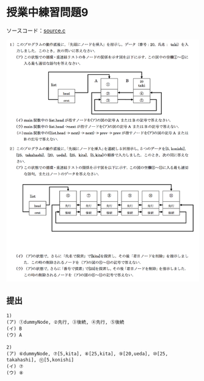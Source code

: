 # 授業中練習問題9

ソースコード：[source.c](source.c)

![](./assets/prob9.png)

## 提出

```
1)
(ア) ①dummyNode, ②先行, ③後続, ④先行, ⑤後続
(イ) B
(ウ) A

2)
(ア) ⑥dummyNode, ⑦[5,kita], ⑧[25,kita], ⑨[20,ueda], ⑩[25, takahashi], ⑪[5,konishi]
(イ) ⑦
(ウ) ⑧
```
